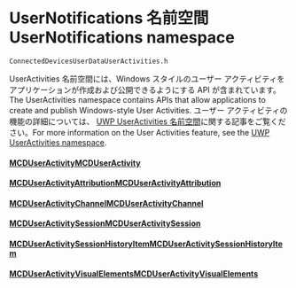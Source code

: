 # <a name="usernotifications-namespace"></a><span data-ttu-id="bead4-101">UserNotifications 名前空間</span><span class="sxs-lookup"><span data-stu-id="bead4-101">UserNotifications namespace</span></span>
```
ConnectedDevicesUserDataUserActivities.h
```

<span data-ttu-id="bead4-102">UserActivities 名前空間には、Windows スタイルのユーザー アクティビティをアプリケーションが作成および公開できるようにする API が含まれています。</span><span class="sxs-lookup"><span data-stu-id="bead4-102">The UserActivities namespace contains APIs that allow applications to create and publish Windows-style User Activities.</span></span> <span data-ttu-id="bead4-103">ユーザー アクティビティの機能の詳細については、 [UWP UserActivities 名前空間](https://docs.microsoft.com/uwp/api/windows.applicationmodel.useractivities)に関する記事をご覧ください。</span><span class="sxs-lookup"><span data-stu-id="bead4-103">For more information on the User Activities feature, see the [UWP UserActivities namespace](https://docs.microsoft.com/uwp/api/windows.applicationmodel.useractivities).</span></span>

#### <a name="mcduseractivitymcduseractivitymd"></a>[<span data-ttu-id="bead4-104">MCDUserActivity</span><span class="sxs-lookup"><span data-stu-id="bead4-104">MCDUserActivity</span></span>](MCDUserActivity.md)
#### <a name="mcduseractivityattributionmcduseractivityattributionmd"></a>[<span data-ttu-id="bead4-105">MCDUserActivityAttribution</span><span class="sxs-lookup"><span data-stu-id="bead4-105">MCDUserActivityAttribution</span></span>](MCDUserActivityAttribution.md)
#### <a name="mcduseractivitychannelmcduseractivitychannelmd"></a>[<span data-ttu-id="bead4-106">MCDUserActivityChannel</span><span class="sxs-lookup"><span data-stu-id="bead4-106">MCDUserActivityChannel</span></span>](MCDUserActivityChannel.md)
#### <a name="mcduseractivitysessionmcduseractivitysessionmd"></a>[<span data-ttu-id="bead4-107">MCDUserActivitySession</span><span class="sxs-lookup"><span data-stu-id="bead4-107">MCDUserActivitySession</span></span>](MCDUserActivitySession.md)
#### <a name="mcduseractivitysessionhistoryitemmcduseractivitysessionhistoryitemmd"></a>[<span data-ttu-id="bead4-108">MCDUserActivitySessionHistoryItem</span><span class="sxs-lookup"><span data-stu-id="bead4-108">MCDUserActivitySessionHistoryItem</span></span>](MCDUserActivitySessionHistoryItem.md)
#### <a name="mcduseractivityvisualelementsmcduseractivityvisualelementsmd"></a>[<span data-ttu-id="bead4-109">MCDUserActivityVisualElements</span><span class="sxs-lookup"><span data-stu-id="bead4-109">MCDUserActivityVisualElements</span></span>](MCDUserActivityVisualElements.md)